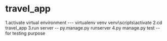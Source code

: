 # travel_app
1.activate virtual environment --- virtualenv venv
venv\scripts\activate
2.cd travel_app
3.run server -- py.manage.py runserver
4.py manage.py test --for testing purpose
